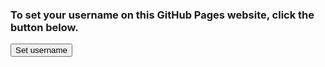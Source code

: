 ### To set your username on this GitHub Pages website, click the button below.
<form action="javascript:let username = prompt("Username", ""); if (null === username){} else {document.cookie = "username="username"; expires=Thu, 18 Dec 2099 12:00:00 UTC; path=/";
}">
    <input type="submit" value="Set username" />
</form>
